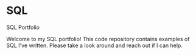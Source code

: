 # SQL
SQL Portfolio 

Welcome to my SQL portfolio! This code repository contains examples of SQL I've written. Please take a look around and reach out if I can help. 
